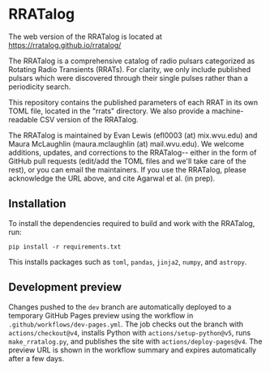 # RRATalog

The web version of the RRATalog is located at https://rratalog.github.io/rratalog/

The RRATalog is a comprehensive catalog of radio pulsars categorized as Rotating Radio Transients (RRATs). 
For clarity, we only include published pulsars which were discovered through their single pulses rather than a periodicity search.

This repository contains the published parameters of each RRAT in its own TOML file, located in the "rrats" directory. We also provide a machine-readable CSV version of the RRATalog. 

The RRATalog is maintained by Evan Lewis (efl0003 (at) mix.wvu.edu) and Maura McLaughlin (maura.mclaughlin (at) mail.wvu.edu). 
We welcome additions, updates, and corrections to the RRATalog-- either in the form of GitHub pull requests (edit/add the TOML files and we'll take care of the rest), or you can email the maintainers.
If you use the RRATalog, please acknowledge the URL above, and cite Agarwal et al. (in prep).  

## Installation

To install the dependencies required to build and work with the RRATalog, run:

```
pip install -r requirements.txt
```

This installs packages such as `toml`, `pandas`, `jinja2`, `numpy`, and `astropy`.

## Development preview
Changes pushed to the `dev` branch are automatically deployed to a temporary GitHub Pages preview using the workflow in `.github/workflows/dev-pages.yml`. The job checks out the branch with `actions/checkout@v4`, installs Python with `actions/setup-python@v5`, runs `make_rratalog.py`, and publishes the site with `actions/deploy-pages@v4`. The preview URL is shown in the workflow summary and expires automatically after a few days.

